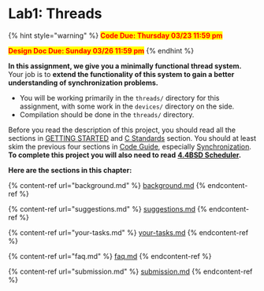 # Lab1: Threads

{% hint style="warning" %}
<mark style="color:red;">**Code Due: Thursday 03/23 11:59 pm**</mark>

<mark style="color:red;">**Design Doc Due: Sunday 03/26 11:59 pm**</mark>
{% endhint %}

**In this assignment, we give you a minimally functional thread system.** Your job is to **extend the functionality of this system to gain a better understanding of synchronization problems.**

* You will be working primarily in the `threads/` directory for this assignment, with some work in the `devices/` directory on the side.
* Compilation should be done in the `threads/` directory.

Before you read the description of this project, you should read all the sections in [GETTING STARTED](broken-reference/) and [C Standards](../../appendix/coding-standards.md) section. You should at least skim the previous four sections in [Code Guide](../../appendix/reference-guide/), especially [Synchronization](../../appendix/reference-guide/synchronization.md). **To complete this project you will also need to read** [**4.4BSD Scheduler**](../../appendix/4.4bsd-scheduler.md)**.**

**Here are the sections in this chapter:**

{% content-ref url="background.md" %}
[background.md](background.md)
{% endcontent-ref %}

{% content-ref url="suggestions.md" %}
[suggestions.md](suggestions.md)
{% endcontent-ref %}

{% content-ref url="your-tasks.md" %}
[your-tasks.md](your-tasks.md)
{% endcontent-ref %}

{% content-ref url="faq.md" %}
[faq.md](faq.md)
{% endcontent-ref %}

{% content-ref url="submission.md" %}
[submission.md](submission.md)
{% endcontent-ref %}
